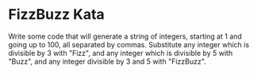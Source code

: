 # FizzBuzz Kata #

Write some code that will generate a string of integers, starting at 1 and going up to 100, all separated by commas. Substitute any integer which is divisible by 3 with "Fizz", and any integer which is divisible by 5 with "Buzz", and any integer divisible by 3 and 5 with "FizzBuzz".
